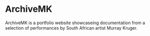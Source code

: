 # ArchiveMK
ArchiveMK is a portfolio website showcaseing documentation from a selection of performances by South African artist Murray Kruger.
